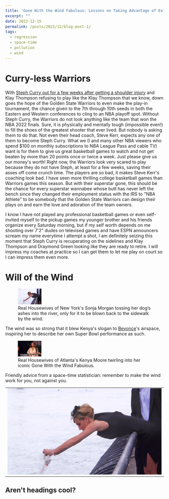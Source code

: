 ```yaml
---
title: 'Gone With the Wind Fabulous: Lessons on Taking Advantage of External Forces in Life and Statistical Modeling'
excerpt: "" 
date: 2022-12-15
permalink: /posts/2022/12/blog-post-1/
tags:
  - regression
  - space-time
  - pollution
  - wind
---
```


Curry-less Warriors
======

With <a href="https://www.nba.com/news/stephen-curry-exits-warriors-pacers-game-shoulder-injury" rel="noopener" target="_blank" >Steph Curry out for a few weeks after getting a shoulder injury</a> and Klay Thompson refusing to play like the Klay Thompson that we know, down goes the hope of the Golden State Warriors to even make the play-in tournament, the chance given to the 7th through 10th seeds in both the Eastern and Western conferences to cling to an NBA playoff spot. Without Steph Curry, the Warriors do not look anything like the team that won the NBA 2022 finals. Sure, it is physically and mentally tough (impossible even!) to fill the shoes of the greatest shooter that ever lived. But nobody is asking them to do that. Not even their head coach, Steve Kerr, expects any one of them to become Steph Curry. What we (I and many other NBA viewers who spend $100 on monthly subscriptions to NBA League Pass and cable TV) want is for them to give us great basketball games to watch and not get beaten by more than 20 points once or twice a week. Just please give us our money's worth! Right now, the Warriors look very scared to play because they do not have Steph, at least for a few weeks, saving their asses off come crunch time. The players are so bad, it makes Steve Kerr's coaching look bad. I have seen more thrilling college basketball games than Warriors games this season. But with their superstar gone, this should be the chance for every superstar wannabee whose butt has never left the bench since they changed their employment status with the IRS to "NBA Athlete" to be somebody that the Golden State Warriors can design their plays on and earn the love and adoration of the team owners.

I know I have not played any professional basketball games or even self-invited myself to the pickup games my younger brother and his friends organize every Saturday morning, but if my self worth depends on me shooting over 7'2" dudes on televised games and have ESPN announcers scream my name everytime I attempt a shot, I am definitely seizing this moment that Steph Curry is recuperating on the sidelines and Klay Thompson and Draymond Green looking like they are ready to retire. I will impress my coaches at practice so I can get them to let me play on court so I can impress them even more.

Will of the Wind
======
<figure>
    <img src="/images/sonja_morgan.gif" width="75px" height="50px">
    <figcaption>Real Housewives of New York's Sonja Morgan tossing her dog’s ashes into the river, only for it to be blown back to the sidewalk by the wind.</figcaption>
</figure>

The wind was so strong that it blew Kenya's slogan to <a href="[https://www.youtube.com/watch?v=kxu4K2mC4uA](https://www.youtube.com/watch?v=kxu4K2mC4uA)" rel="noopener" target="_blank" >Beyonce</a>'s airspace, inspiring her to describe her own Super Bowl performance as such.

<figure>
    <img src="/images/kenya_moore.gif" width="75px" height="50px">
    <figcaption>Real Housewives of Atlanta's Kenya Moore twirling into her iconic Gone With the Wind Fabulous.</figcaption>
</figure>

Friendly advice from a space-time statistician: remember to make the wind work for you, not against you.

<table width=1000 style="border:none; border-collapse:collapse; cellspacing:0; cellpadding:0" >
        <tr>
            <td style="border:none" rowspan=2>
                <img src="/images/sonja_morgan.gif" />
            </td>
        </tr>
    </table>


Aren't headings cool?
------

